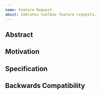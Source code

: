 ```yaml
---
name: Feature Request
about: ZoKrates toolbox feature requests.
---
```


<!--## Prerequisites

- First, many thanks for taking part in the community. We really appreciate that.
- Support questions are better asked on our [gitter channel](https://gitter.im/ZoKrates/ZoKrates) 
- Ensure the issue isn't already reported.

*Delete the above section and the instructions in the sections below before submitting*

-->

## Abstract

<!--
Please describe with an example what problem you see in the current ZoKrates toolbox.
-->

## Motivation

<!--
In this section you describe how you propose to address the problem you described earlier,
including by giving one or more exemplary source code snippets for demonstration.
-->

## Specification

<!--
The technical specification should describe the syntax and semantics of any new feature. The
specification should be detailed enough to allow any developer to implement the functionality.
-->

## Backwards Compatibility

<!--
All language changes that introduce backwards incompatibilities must include a section describing
these incompatibilities and their severity.

Please describe how you propose to deal with these incompatibilities.
-->